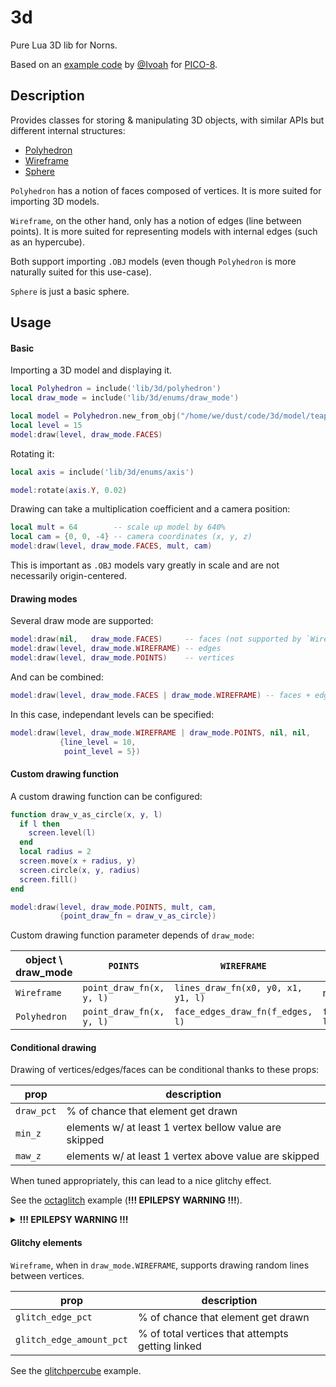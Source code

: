 # 3d

Pure Lua 3D lib for Norns.

Based on an [example code](https://gist.github.com/Ivoah/477775d13e142b2c89ba) by [@Ivoah](https://github.com/Ivoah) for [PICO-8](https://www.lexaloffle.com/pico-8.php).

## Description

Provides classes for storing & manipulating 3D objects, with similar APIs but different internal structures:

 - [Polyhedron](./lib/3d/polyhedron.lua)
 - [Wireframe](./lib/3d/wireframe.lua)
 - [Sphere](./lib/3d/sphere.lua)

`Polyhedron` has a notion of faces composed of vertices. It is more suited for importing 3D models.

`Wireframe`, on the other hand, only has a notion of edges (line between points). It is more suited for representing models with internal edges (such as an hypercube).

Both support importing `.OBJ` models (even though `Polyhedron` is more naturally suited for this use-case).

`Sphere` is just a basic sphere.


## Usage

#### Basic

Importing a 3D model and displaying it.

```lua
local Polyhedron = include('lib/3d/polyhedron')
local draw_mode = include('lib/3d/enums/draw_mode')

local model = Polyhedron.new_from_obj("/home/we/dust/code/3d/model/teapot.obj")
local level = 15
model:draw(level, draw_mode.FACES)
```

Rotating it:

```lua
local axis = include('lib/3d/enums/axis')

model:rotate(axis.Y, 0.02)
```

Drawing can take a multiplication coefficient and a camera position:

```lua
local mult = 64        -- scale up model by 640%
local cam = {0, 0, -4} -- camera coordinates (x, y, z)
model:draw(level, draw_mode.FACES, mult, cam)
```

This is important as `.OBJ` models vary greatly in scale and are not necessarily origin-centered.


#### Drawing modes

Several draw mode are supported:

```lua
model:draw(nil,   draw_mode.FACES)     -- faces (not supported by `Wireframe`)
model:draw(level, draw_mode.WIREFRAME) -- edges
model:draw(level, draw_mode.POINTS)    -- vertices
```

And can be combined:

```lua
model:draw(level, draw_mode.FACES | draw_mode.WIREFRAME) -- faces + edges
```

In this case, independant levels can be specified:

```lua
model:draw(level, draw_mode.WIREFRAME | draw_mode.POINTS, nil, nil,
           {line_level = 10,
            point_level = 5})
```


#### Custom drawing function

A custom drawing function can be configured:

```lua
function draw_v_as_circle(x, y, l)
  if l then
    screen.level(l)
  end
  local radius = 2
  screen.move(x + radius, y)
  screen.circle(x, y, radius)
  screen.fill()
end

model:draw(level, draw_mode.POINTS, mult, cam,
           {point_draw_fn = draw_v_as_circle})
```

Custom drawing function parameter depends of `draw_mode`:

| object \ draw_mode | `POINTS`                 | `WIREFRAME`                        | `FACES`                    |
| ---                | ---                      | ---                                | ---                        |
| `Wireframe`        | `point_draw_fn(x, y, l)` | `lines_draw_fn(x0, y0, x1, y1, l)` | n/a                        |
| `Polyhedron`       | `point_draw_fn(x, y, l)` | `face_edges_draw_fn(f_edges, l)`   | `face_draw_fn(f_edges, l)` |


#### Conditional drawing

Drawing of vertices/edges/faces can be conditional thanks to these props:

| prop       | description                                            |
| ---        | ---                                                    |
| `draw_pct` | % of chance that element get drawn                     |
| `min_z`    | elements w/ at least 1 vertex bellow value are skipped |
| `maw_z`    | elements w/ at least 1 vertex above value are skipped |

When tuned appropriately, this can lead to a nice glitchy effect.

See the [octaglitch](./obj_octaglitch.lua) example (**!!! EPILEPSY WARNING !!!**).

<details><summary markdown="span"><b>!!! EPILEPSY WARNING !!!</b></summary>
![octaglitch](https://www.eigenbahn.com/assets/gif/norns_3d_glitch.gif)
</details>


#### Glitchy elements

`Wireframe`, when in `draw_mode.WIREFRAME`, supports drawing random lines between vertices.

| prop                     | description                                      |
| ---                      | ---                                              |
| `glitch_edge_pct`        | % of chance that element get drawn               |
| `glitch_edge_amount_pct` | % of total vertices that attempts getting linked |

See the [glitchpercube](./obj_glitchpercube.lua) example.
